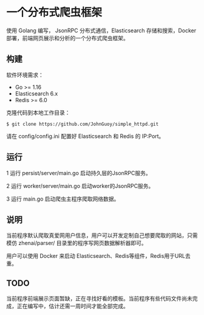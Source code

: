 # 一个分布式爬虫框架

使用 Golang 编写， JsonRPC 分布式通信，Elasticsearch 存储和搜索，Docker 部署，前端网页展示和分析的一个分布式爬虫框架。

## 构建

软件环境需求：

* Go >= 1.16
* Elasticsearch 6.x
* Redis >= 6.0

克隆代码到本地工作目录：

`$ git clone https://github.com/JohnGuoy/simple_httpd.git`

请在 config/config.ini 配置好 Elasticsearch 和 Redis 的 IP:Port。

## 运行

1 运行 persist/server/main.go 启动持久层的JsonRPC服务。

2 运行 worker/server/main.go 启动worker的JsonRPC服务。

3 运行 main.go 启动爬虫主程序爬取网络数据。

## 说明

当前程序默认爬取真爱网用户信息，用户可以开发定制自己想要爬取的网站，只需模仿 zhenai/parser/ 目录里的程序写网页数据解析器即可。

用户可以使用 Docker 来启动 Elasticsearch、Redis等组件，Redis用于URL去重。

## TODO

当前程序前端展示页面暂缺，正在寻找好看的模板。当前程序有些代码文件尚未完成，正在编写中，估计还需一周时间才能全部完成。
